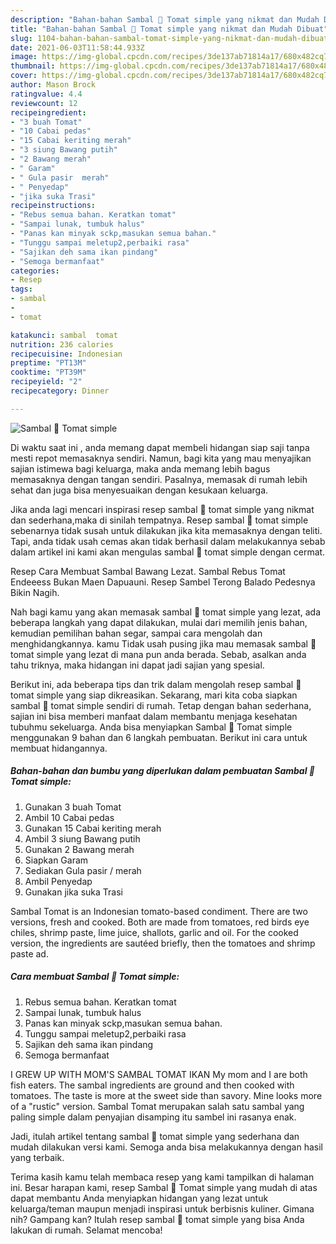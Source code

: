 ```yaml
---
description: "Bahan-bahan Sambal 🍅 Tomat simple yang nikmat dan Mudah Dibuat"
title: "Bahan-bahan Sambal 🍅 Tomat simple yang nikmat dan Mudah Dibuat"
slug: 1104-bahan-bahan-sambal-tomat-simple-yang-nikmat-dan-mudah-dibuat
date: 2021-06-03T11:58:44.933Z
image: https://img-global.cpcdn.com/recipes/3de137ab71814a17/680x482cq70/sambal-🍅-tomat-simple-foto-resep-utama.jpg
thumbnail: https://img-global.cpcdn.com/recipes/3de137ab71814a17/680x482cq70/sambal-🍅-tomat-simple-foto-resep-utama.jpg
cover: https://img-global.cpcdn.com/recipes/3de137ab71814a17/680x482cq70/sambal-🍅-tomat-simple-foto-resep-utama.jpg
author: Mason Brock
ratingvalue: 4.4
reviewcount: 12
recipeingredient:
- "3 buah Tomat"
- "10 Cabai pedas"
- "15 Cabai keriting merah"
- "3 siung Bawang putih"
- "2 Bawang merah"
- " Garam"
- " Gula pasir  merah"
- " Penyedap"
- "jika suka Trasi"
recipeinstructions:
- "Rebus semua bahan. Keratkan tomat"
- "Sampai lunak, tumbuk halus"
- "Panas kan minyak sckp,masukan semua bahan."
- "Tunggu sampai meletup2,perbaiki rasa"
- "Sajikan deh sama ikan pindang"
- "Semoga bermanfaat"
categories:
- Resep
tags:
- sambal
- 
- tomat

katakunci: sambal  tomat 
nutrition: 236 calories
recipecuisine: Indonesian
preptime: "PT13M"
cooktime: "PT39M"
recipeyield: "2"
recipecategory: Dinner

---
```



![Sambal 🍅 Tomat simple](https://img-global.cpcdn.com/recipes/3de137ab71814a17/680x482cq70/sambal-🍅-tomat-simple-foto-resep-utama.jpg)

Di waktu  saat ini , anda memang dapat membeli hidangan siap saji tanpa mesti repot memasaknya sendiri. Namun, bagi kita yang mau menyajikan sajian istimewa bagi keluarga, maka anda memang lebih bagus memasaknya dengan tangan sendiri. Pasalnya, memasak di rumah lebih sehat dan juga bisa menyesuaikan dengan kesukaan keluarga.

Jika anda lagi mencari inspirasi resep sambal 🍅 tomat simple yang nikmat dan sederhana,maka di sinilah tempatnya. Resep sambal 🍅 tomat simple  sebenarnya tidak susah untuk dilakukan jika kita memasaknya dengan teliti. Tapi, anda tidak usah cemas akan tidak berhasil dalam melakukannya 
sebab dalam artikel ini kami akan mengulas sambal 🍅 tomat simple dengan cermat.  

Resep Cara Membuat Sambal Bawang Lezat. Sambal Rebus Tomat Endeeess Bukan Maen Dapuauni. Resep Sambel Terong Balado Pedesnya Bikin Nagih.

Nah bagi kamu yang akan memasak sambal 🍅 tomat simple yang lezat, ada beberapa langkah yang dapat dilakukan, mulai dari memilih jenis bahan, kemudian pemilihan bahan segar, sampai cara mengolah dan menghidangkannya. kamu Tidak usah pusing jika mau memasak sambal 🍅 tomat simple yang lezat di mana pun anda berada. Sebab, asalkan anda  tahu triknya, maka hidangan ini dapat jadi sajian yang spesial.

Berikut ini, ada beberapa tips dan trik dalam mengolah resep sambal 🍅 tomat simple yang siap dikreasikan. Sekarang, mari kita coba siapkan sambal 🍅 tomat simple sendiri di rumah. Tetap dengan bahan sederhana, sajian ini bisa memberi manfaat dalam membantu menjaga kesehatan tubuhmu sekeluarga. Anda bisa menyiapkan Sambal 🍅 Tomat simple menggunakan 9 bahan dan 6 langkah pembuatan. Berikut ini cara untuk membuat hidangannya.

<!--inarticleads1-->

##### Bahan-bahan dan bumbu yang diperlukan dalam pembuatan Sambal 🍅 Tomat simple:

1. Gunakan 3 buah Tomat
1. Ambil 10 Cabai pedas
1. Gunakan 15 Cabai keriting merah
1. Ambil 3 siung Bawang putih
1. Gunakan 2 Bawang merah
1. Siapkan  Garam
1. Sediakan  Gula pasir / merah
1. Ambil  Penyedap
1. Gunakan jika suka Trasi


Sambal Tomat is an Indonesian tomato-based condiment. There are two versions, fresh and cooked. Both are made from tomatoes, red birds eye chiles, shrimp paste, lime juice, shallots, garlic and oil. For the cooked version, the ingredients are sautéed briefly, then the tomatoes and shrimp paste ad. 

<!--inarticleads2-->

##### Cara membuat Sambal 🍅 Tomat simple:

1. Rebus semua bahan. Keratkan tomat
1. Sampai lunak, tumbuk halus
1. Panas kan minyak sckp,masukan semua bahan.
1. Tunggu sampai meletup2,perbaiki rasa
1. Sajikan deh sama ikan pindang
1. Semoga bermanfaat


I GREW UP WITH MOM&#39;S SAMBAL TOMAT IKAN My mom and I are both fish eaters. The sambal ingredients are ground and then cooked with tomatoes. The taste is more at the sweet side than savory. Mine looks more of a &#34;rustic&#34; version. Sambal Tomat merupakan salah satu sambal yang paling simple dalam penyajian disamping itu sambel ini rasanya enak. 

Jadi, itulah artikel tentang  sambal 🍅 tomat simple  yang sederhana dan mudah dilakukan versi kami. Semoga anda bisa melakukannya dengan hasil yang terbaik. 

Terima kasih kamu telah membaca resep yang kami tampilkan di halaman ini. Besar harapan kami, resep  Sambal 🍅 Tomat simple yang mudah di atas dapat membantu Anda menyiapkan hidangan yang lezat untuk keluarga/teman maupun menjadi inspirasi untuk berbisnis kuliner. Gimana nih? Gampang kan? Itulah resep sambal 🍅 tomat simple yang bisa Anda lakukan di rumah. Selamat mencoba!

